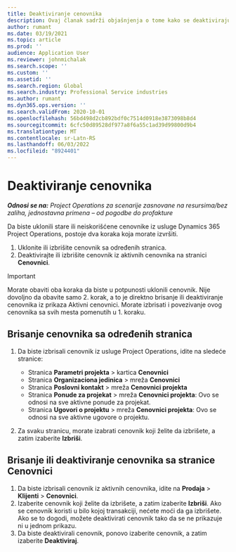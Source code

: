 ```yaml
---
title: Deaktiviranje cenovnika
description: Ovaj članak sadrži objašnjenja o tome kako se deaktiviraju ili uklanjaju neisklinoviti ili stari cenovnici.
author: rumant
ms.date: 03/19/2021
ms.topic: article
ms.prod: ''
audience: Application User
ms.reviewer: johnmichalak
ms.search.scope: ''
ms.custom: ''
ms.assetid: ''
ms.search.region: Global
ms.search.industry: Professional Service industries
ms.author: rumant
ms.dyn365.ops.version: ''
ms.search.validFrom: 2020-10-01
ms.openlocfilehash: 56bd498d2cb892bdf0c7514d0918e3873098b8d4
ms.sourcegitcommit: 6cfc50d89528df977a8f6a55c1ad39d99800d9b4
ms.translationtype: MT
ms.contentlocale: sr-Latn-RS
ms.lasthandoff: 06/03/2022
ms.locfileid: "8924401"
---
```

# <a name="deactivate-price-lists"></a>Deaktiviranje cenovnika 

_**Odnosi se na:** Project Operations za scenarije zasnovane na resursima/bez zaliha, jednostavna primena – od pogodbe do profakture_

Da biste uklonili stare ili neiskorišćene cenovnike iz usluge Dynamics 365 Project Operations, postoje dva koraka koja morate izvršiti. 

1. Uklonite ili izbrišite cenovnik sa određenih stranica.
2. Deaktivirajte ili izbrišite cenovnik iz aktivnih cenovnika na stranici **Cenovnici**.

>[!IMPORTANT]
> Morate obaviti oba koraka da biste u potpunosti uklonili cenovnik. Nije dovoljno da obavite samo 2. korak, a to je direktno brisanje ili deaktiviranje cenovnika iz prikaza Aktivni cenovnici. Morate izbrisati i povezivanje ovog cenovnika sa svih mesta pomenutih u 1. koraku.

## <a name="delete-the-price-list-from-specific-pages"></a>Brisanje cenovnika sa određenih stranica
1. Da biste izbrisali cenovnik iz usluge Project Operations, idite na sledeće stranice:  

      - Stranica **Parametri projekta** > kartica **Cenovnici**
      - Stranica **Organizaciona jedinica** > mreža **Cenovnici**
      - Stranica **Poslovni kontakt** > mreža **Cenovnici projekta**
      - Stranica **Ponude za projekat** > mreža **Cenovnici projekta**: Ovo se odnosi na sve aktivne ponude za projekat.
      - Stranica **Ugovori o projektu** > mreža **Cenovnici projekta**: Ovo se odnosi na sve aktivne ugovore o projektu.

 2. Za svaku stranicu, morate izabrati cenovnik koji želite da izbrišete, a zatim izaberite **Izbriši**. 
 
## <a name="delete-or-deactivate-the-price-list-from-the-price-lists-page"></a>Brisanje ili deaktiviranje cenovnika sa stranice Cenovnici
 
1. Da biste izbrisali cenovnik iz aktivnih cenovnika, idite na **Prodaja** > **Klijenti** > **Cenovnici**. 
2. Izaberite cenovnik koji želite da izbrišete, a zatim izaberite **Izbriši**. Ako se cenovnik koristi u bilo kojoj transakciji, nećete moći da ga izbrišete. Ako se to dogodi, možete deaktivirati cenovnik tako da se ne prikazuje ni u jednom prikazu. 
3. Da biste deaktivirali cenovnik, ponovo izaberite cenovnik, a zatim izaberite **Deaktiviraj**.   
